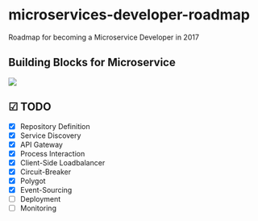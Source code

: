 # microservices-developer-roadmap
Roadmap for becoming a Microservice Developer in 2017

## Building Blocks for Microservice

![](https://github.com/sasikumar-sugumar/microservices-developer-roadmap/blob/master/image/discovery-api-transparent.png)

## ☑ TODO

- [X] Repository Definition 
- [X] Service Discovery 
- [X] API Gateway
- [X] Process Interaction
- [X] Client-Side Loadbalancer
- [X] Circuit-Breaker
- [X] Polygot
- [X] Event-Sourcing
- [ ] Deployment
- [ ] Monitoring
